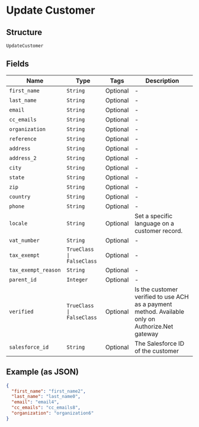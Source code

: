 
# Update Customer

## Structure

`UpdateCustomer`

## Fields

| Name | Type | Tags | Description |
|  --- | --- | --- | --- |
| `first_name` | `String` | Optional | - |
| `last_name` | `String` | Optional | - |
| `email` | `String` | Optional | - |
| `cc_emails` | `String` | Optional | - |
| `organization` | `String` | Optional | - |
| `reference` | `String` | Optional | - |
| `address` | `String` | Optional | - |
| `address_2` | `String` | Optional | - |
| `city` | `String` | Optional | - |
| `state` | `String` | Optional | - |
| `zip` | `String` | Optional | - |
| `country` | `String` | Optional | - |
| `phone` | `String` | Optional | - |
| `locale` | `String` | Optional | Set a specific language on a customer record. |
| `vat_number` | `String` | Optional | - |
| `tax_exempt` | `TrueClass \| FalseClass` | Optional | - |
| `tax_exempt_reason` | `String` | Optional | - |
| `parent_id` | `Integer` | Optional | - |
| `verified` | `TrueClass \| FalseClass` | Optional | Is the customer verified to use ACH as a payment method. Available only on Authorize.Net gateway |
| `salesforce_id` | `String` | Optional | The Salesforce ID of the customer |

## Example (as JSON)

```json
{
  "first_name": "first_name2",
  "last_name": "last_name0",
  "email": "email4",
  "cc_emails": "cc_emails8",
  "organization": "organization6"
}
```

